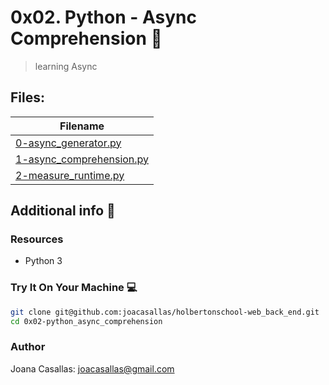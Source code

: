 # 0x02. Python - Async Comprehension :girl:

> learning Async

## Files:

| Filename |
| ------ |
| [0-async_generator.py](https://github.com/joacasallas/holbertonschool-web_back_end/blob/master/0x02-python_async_comprehension/0-async_generator.py)|
| [1-async_comprehension.py](https://github.com/joacasallas/holbertonschool-web_back_end/blob/master/0x02-python_async_comprehension/1-async_comprehension.py)|
| [2-measure_runtime.py](https://github.com/joacasallas/holbertonschool-web_back_end/blob/master/0x02-python_async_comprehension/2-measure_runtime.py)|

## Additional info :construction:
### Resources

- Python 3

### Try It On Your Machine :computer:
```bash
git clone git@github.com:joacasallas/holbertonschool-web_back_end.git
cd 0x02-python_async_comprehension
```

### Author
Joana Casallas: joacasallas@gmail.com
